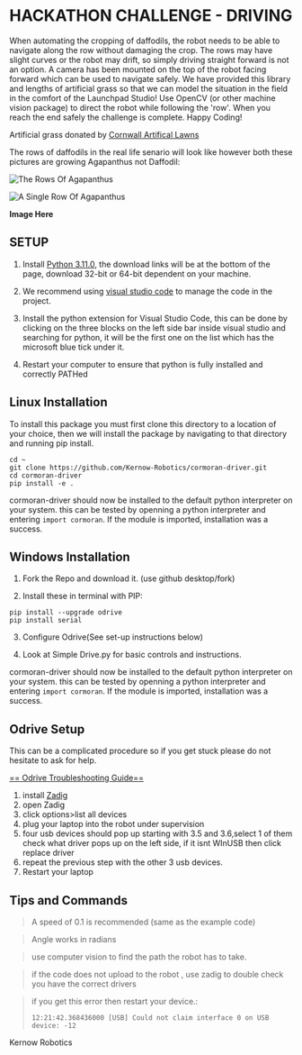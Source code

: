 # HACKATHON CHALLENGE - DRIVING

When automating the cropping of daffodils, the robot needs to be able to navigate along the row without damaging the crop. The rows may have slight curves or the robot may drift, so simply driving straight forward is not an option. A camera has been mounted on the top of the robot facing forward which can be used to navigate safely. We have provided this library and lengths of artificial grass so that we can model the situation in the field in the comfort of the Launchpad Studio! Use OpenCV (or other machine vision package) to direct the robot while following the 'row'. When you reach the end safely the challenge is complete. Happy Coding!

Artificial grass donated by [Cornwall Artifical Lawns](https://cornwallartificiallawns.co.uk/)

The rows of daffodils in the real life senario will look like however both these pictures are growing Agapanthus not Daffodil:

![The Rows Of Agapanthus](row1.jpeg)

![A Single Row Of Agapanthus](row2.jpeg)

**Image Here**

 ## SETUP

1) Install [Python 3.11.0](https://www.python.org/downloads/release/python-3110/), the download links will be at the bottom of the page, download 32-bit or 64-bit dependent on your machine.

2) We recommend using [visual studio code](https://code.visualstudio.com/) to manage the code in the project.

3) Install the python extension for Visual Studio Code, this can be done by clicking on the three blocks on the left side bar inside visual studio and searching for python, it will be the first one on the list which has the microsoft blue tick under it.

4) Restart your computer to ensure that python is fully installed and correctly PATHed

 ## Linux Installation

 To install this package you must first clone this directory to a location of your choice, then we will install the package by navigating to that directory and running pip install.

 ```
 cd ~
 git clone https://github.com/Kernow-Robotics/cormoran-driver.git
 cd cormoran-driver
pip install -e .
```

cormoran-driver should now be installed to the default python interpreter on your system. this can be tested by openning a python interpreter and entering `import cormoran`. If the module is imported, installation was a success.

## Windows Installation 
1. Fork the Repo and download it. (use github desktop/fork)

2. Install these in terminal with PIP:
 ```
 pip install --upgrade odrive
 pip install serial
```
3. Configure Odrive(See set-up instructions below)

3. Look at Simple Drive.py for basic controls and instructions.

cormoran-driver should now be installed to the default python interpreter on your system. this can be tested by openning a python interpreter and entering `import cormoran`. If the module is imported, installation was a success.

## Odrive Setup

This can be a complicated procedure so if you get stuck please do not hesitate to ask for help.

[== Odrive Troubleshooting Guide==](https://docs.odriverobotics.com/v/latest/troubleshooting.html#)

1. install [Zadig](https://zadig.akeo.ie/)
2. open Zadig
3. click options>list all devices
4. plug your laptop into the robot under supervision
5. four usb devices should pop up starting with 3.5 and 3.6,select 1 of them check what driver pops up on the left side, if it isnt WInUSB then click replace driver
6. repeat the previous step with the other 3 usb devices.
7. Restart your laptop

## Tips and Commands
> A speed of 0.1 is recommended (same as the example code)

> Angle works in radians

> use computer vision to find the path the robot has to take.

> if the code  does not upload to the robot , use zadig to double check you have the correct drivers

> if you get this error then restart your device.:
> ```
>12:21:42.368436000 [USB] Could not claim interface 0 on USB device: -12
> ```


Kernow Robotics
